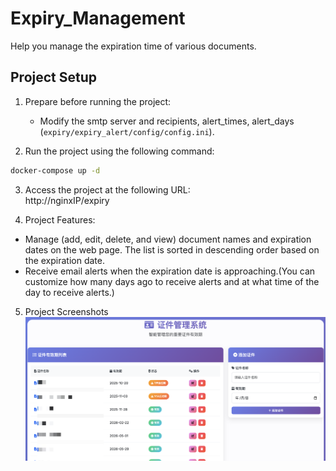 # Expiry_Management
Help you manage the expiration time of various documents.

## Project Setup

1. Prepare before running the project:
   - Modify the smtp server and recipients, alert_times, alert_days (`expiry/expiry_alert/config/config.ini`).
  
2. Run the project using the following command:
```bash
docker-compose up -d
```

3. Access the project at the following URL:   
http://nginxIP/expiry

4. Project Features:
- Manage (add, edit, delete, and view) document names and expiration dates on the web page. The list is sorted in descending order based on the expiration date.
- Receive email alerts when the expiration date is approaching.(You can customize how many days ago to receive alerts and at what time of the day to receive alerts.)

5. Project Screenshots
![demo](https://github.com/h5m2424/Expiry_Management/blob/main/demo.png)
